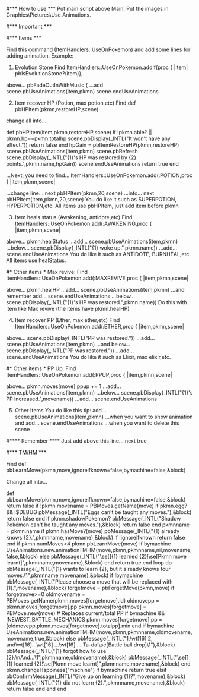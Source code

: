 #*** How to use ***
Put main script above Main.
Put the images in Graphics\Pictures\Use Animations.

#*** Important ***

#*** Items ***

Find this command (ItemHandlers::UseOnPokemon) and add some lines for adding animation.
Example:

1) Evolution Stone
Find
ItemHandlers::UseOnPokemon.addIf(proc { |item| pbIsEvolutionStone?(item)},

above...
	pbFadeOutInWithMusic {
...add
      scene.pbUseAnimations(item,pkmn)
      scene.endUseAnimations

2) Item recover HP (Potion, max potion,etc)
Find
def pbHPItem(pkmn,restoreHP,scene)

change all into...

def pbHPItem(item,pkmn,restoreHP,scene)
  if !pkmn.able? || pkmn.hp==pkmn.totalhp
    scene.pbDisplay(_INTL("It won't have any effect."))
    return false
  end
  hpGain = pbItemRestoreHP(pkmn,restoreHP)
  scene.pbUseAnimations(item,pkmn)
  scene.pbRefresh
  scene.pbDisplay(_INTL("{1}'s HP was restored by {2} points.",pkmn.name,hpGain))
  scene.endUseAnimations
  return true
end

...Next, you need to find...
ItemHandlers::UseOnPokemon.add(:POTION,proc { |item,pkmn,scene|

...change line...
	next pbHPItem(pkmn,20,scene)
...into...
	next pbHPItem(item,pkmn,20,scene)
You do like it such as SUPERPOTION, HYPERPOTION,etc. All items use pbHPItem, just add item before pkmn

3) Item heals status (Awakening, antidote,etc)
Find
ItemHandlers::UseOnPokemon.add(:AWAKENING,proc { |item,pkmn,scene|

above...
	pkmn.healStatus
...add...
	scene.pbUseAnimations(item,pkmn)
...below...
	scene.pbDisplay(_INTL("{1} woke up.",pkmn.name))
...add...
	scene.endUseAnimations
You do like it such as ANTIDOTE, BURNHEAL,etc. All items use healStatus.

#* Other items *
Max revive:
Find
ItemHandlers::UseOnPokemon.add(:MAXREVIVE,proc { |item,pkmn,scene|

above...
	pkmn.healHP
...add...
	scene.pbUseAnimations(item,pkmn)
...and remember add...
	scene.endUseAnimations
...below...
	scene.pbDisplay(_INTL("{1}'s HP was restored.",pkmn.name))
Do this with item like Max revive (the items have pkmn.healHP)

4) Item recover PP (Ether, max ether,etc)
Find
ItemHandlers::UseOnPokemon.add(:ETHER,proc { |item,pkmn,scene|

above...
	scene.pbDisplay(_INTL("PP was restored."))
...add...
	scene.pbUseAnimations(item,pkmn)
...and below...
	scene.pbDisplay(_INTL("PP was restored."))
...add...
	scene.endUseAnimations
You do like it such as Elixir, max elixir,etc.

#* Other items *
PP Up:
Find
ItemHandlers::UseOnPokemon.add(:PPUP,proc { |item,pkmn,scene|

above...
	pkmn.moves[move].ppup += 1
...add...
	scene.pbUseAnimations(item,pkmn)
...below...
	scene.pbDisplay(_INTL("{1}'s PP increased.",movename))
...add...
	scene.endUseAnimations

5) Other Items
You do like this tip:
add...
	scene.pbUseAnimations(item,pkmn)
...when you want to show animation and add...
	scene.endUseAnimations
...when you want to delete this scene

#**** Remember ****
Just add above this line...
	next true

#*** TM/HM ***

Find
def pbLearnMove(pkmn,move,ignoreifknown=false,bymachine=false,&block)

Change all into...

def pbLearnMove(pkmn,move,ignoreifknown=false,bymachine=false,&block)
  return false if !pkmn
  movename = PBMoves.getName(move)
  if pkmn.egg? && !$DEBUG
    pbMessage(_INTL("Eggs can't be taught any moves."),&block)
    return false
  end
  if pkmn.shadowPokemon?
    pbMessage(_INTL("Shadow Pokémon can't be taught any moves."),&block)
    return false
  end
  pkmnname = pkmn.name
  if pkmn.hasMove?(move)
    pbMessage(_INTL("{1} already knows {2}.",pkmnname,movename),&block) if !ignoreifknown
    return false
  end
  if pkmn.numMoves<4
    pkmn.pbLearnMove(move)
    if bymachine
      UseAnimations.new.animationTMHM(move,pkmn,pkmnname,nil,movename,false,&block)
    else
      pbMessage(_INTL("\\se[]{1} learned {2}!\\se[Pkmn move learnt]",pkmnname,movename),&block)
    end
    return true
  end
  loop do
    pbMessage(_INTL("{1} wants to learn {2}, but it already knows four moves.\1",pkmnname,movename),&block) if !bymachine
    pbMessage(_INTL("Please choose a move that will be replaced with {1}.",movename),&block)
    forgetmove = pbForgetMove(pkmn,move)
    if forgetmove>=0
      oldmovename = PBMoves.getName(pkmn.moves[forgetmove].id)
      oldmovepp   = pkmn.moves[forgetmove].pp
      pkmn.moves[forgetmove] = PBMove.new(move)   # Replaces current/total PP
      if bymachine && !NEWEST_BATTLE_MECHANICS
        pkmn.moves[forgetmove].pp = [oldmovepp,pkmn.moves[forgetmove].totalpp].min
      end
      if bymachine
        UseAnimations.new.animationTMHM(move,pkmn,pkmnname,oldmovename,movename,true,&block)
      else
        pbMessage(_INTL("1,\\wt[16] 2, and\\wt[16]...\\wt[16] ...\\wt[16] ... Ta-da!\\se[Battle ball drop]\1"),&block)
        pbMessage(_INTL("{1} forgot how to use {2}.\\nAnd...\1",pkmnname,oldmovename),&block)
        pbMessage(_INTL("\\se[]{1} learned {2}!\\se[Pkmn move learnt]",pkmnname,movename),&block)
      end
      pkmn.changeHappiness("machine") if bymachine
      return true
    elsif pbConfirmMessage(_INTL("Give up on learning {1}?",movename),&block)
      pbMessage(_INTL("{1} did not learn {2}.",pkmnname,movename),&block)
      return false
    end
  end
end
